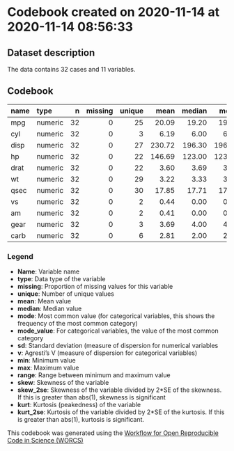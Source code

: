 Codebook created on 2020-11-14 at 2020-11-14 08:56:33
================

## Dataset description

The data contains 32 cases and 11 variables.

## Codebook

| name | type    |  n | missing | unique |   mean | median |   mode |     sd |   min |    max |  range |   skew | skew\_2se |   kurt | kurt\_2se |
| :--- | :------ | -: | ------: | -----: | -----: | -----: | -----: | -----: | ----: | -----: | -----: | -----: | --------: | -----: | --------: |
| mpg  | numeric | 32 |       0 |     25 |  20.09 |  19.20 |  19.20 |   6.03 | 10.40 |  33.90 |  23.50 |   0.61 |      0.74 | \-0.37 |    \-0.23 |
| cyl  | numeric | 32 |       0 |      3 |   6.19 |   6.00 |   6.00 |   1.79 |  4.00 |   8.00 |   4.00 | \-0.17 |    \-0.21 | \-1.76 |    \-1.09 |
| disp | numeric | 32 |       0 |     27 | 230.72 | 196.30 | 196.30 | 123.94 | 71.10 | 472.00 | 400.90 |   0.38 |      0.46 | \-1.21 |    \-0.75 |
| hp   | numeric | 32 |       0 |     22 | 146.69 | 123.00 | 123.00 |  68.56 | 52.00 | 335.00 | 283.00 |   0.73 |      0.88 | \-0.14 |    \-0.08 |
| drat | numeric | 32 |       0 |     22 |   3.60 |   3.69 |   3.69 |   0.53 |  2.76 |   4.93 |   2.17 |   0.27 |      0.32 | \-0.71 |    \-0.44 |
| wt   | numeric | 32 |       0 |     29 |   3.22 |   3.33 |   3.33 |   0.98 |  1.51 |   5.42 |   3.91 |   0.42 |      0.51 | \-0.02 |    \-0.01 |
| qsec | numeric | 32 |       0 |     30 |  17.85 |  17.71 |  17.71 |   1.79 | 14.50 |  22.90 |   8.40 |   0.37 |      0.45 |   0.34 |      0.21 |
| vs   | numeric | 32 |       0 |      2 |   0.44 |   0.00 |   0.00 |   0.50 |  0.00 |   1.00 |   1.00 |   0.24 |      0.29 | \-2.00 |    \-1.24 |
| am   | numeric | 32 |       0 |      2 |   0.41 |   0.00 |   0.00 |   0.50 |  0.00 |   1.00 |   1.00 |   0.36 |      0.44 | \-1.92 |    \-1.19 |
| gear | numeric | 32 |       0 |      3 |   3.69 |   4.00 |   4.00 |   0.74 |  3.00 |   5.00 |   2.00 |   0.53 |      0.64 | \-1.07 |    \-0.66 |
| carb | numeric | 32 |       0 |      6 |   2.81 |   2.00 |   2.00 |   1.62 |  1.00 |   8.00 |   7.00 |   1.05 |      1.27 |   1.26 |      0.78 |

### Legend

  - **Name**: Variable name
  - **type**: Data type of the variable
  - **missing**: Proportion of missing values for this variable
  - **unique**: Number of unique values
  - **mean**: Mean value
  - **median**: Median value
  - **mode**: Most common value (for categorical variables, this shows
    the frequency of the most common category)
  - **mode\_value**: For categorical variables, the value of the most
    common category
  - **sd**: Standard deviation (measure of dispersion for numerical
    variables
  - **v**: Agresti’s V (measure of dispersion for categorical variables)
  - **min**: Minimum value
  - **max**: Maximum value
  - **range**: Range between minimum and maximum value
  - **skew**: Skewness of the variable
  - **skew\_2se**: Skewness of the variable divided by 2\*SE of the
    skewness. If this is greater than abs(1), skewness is significant
  - **kurt**: Kurtosis (peakedness) of the variable
  - **kurt\_2se**: Kurtosis of the variable divided by 2\*SE of the
    kurtosis. If this is greater than abs(1), kurtosis is significant.

This codebook was generated using the [Workflow for Open Reproducible
Code in Science (WORCS)](https://osf.io/zcvbs/)
